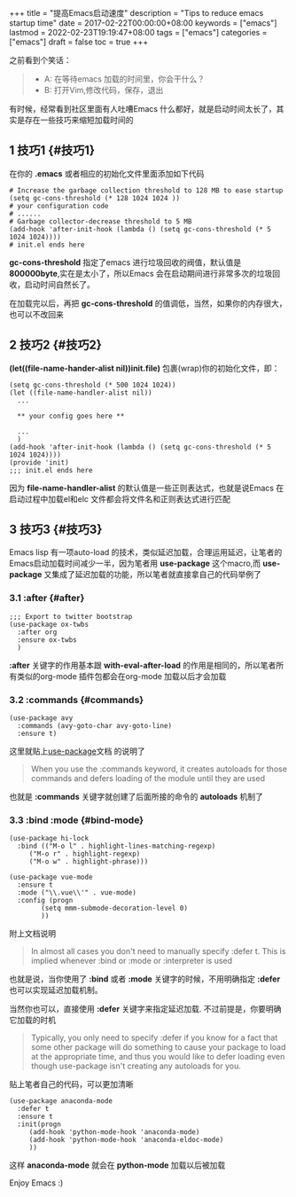+++
title = "提高Emacs启动速度"
description = "Tips to reduce emacs startup time"
date = 2017-02-22T00:00:00+08:00
keywords = ["emacs"]
lastmod = 2022-02-23T19:19:47+08:00
tags = ["emacs"]
categories = ["emacs"]
draft = false
toc = true
+++

之前看到个笑话：

> -   A: 在等待emacs 加载的时间里，你会干什么？
> -   B: 打开Vim,修改代码，保存，退出

有时候，经常看到社区里面有人吐嘈Emacs 什么都好，就是启动时间太长了，其实是存在一些技巧来缩短加载时间的


## <span class="section-num">1</span> 技巧1 {#技巧1}

在你的 **.emacs** 或者相应的初始化文件里面添加如下代码

```emacs-lisp
# Increase the garbage collection threshold to 128 MB to ease startup
(setq gc-cons-threshold (* 128 1024 1024 ))
# your configuration code
# ......
# Garbage collector-decrease threshold to 5 MB
(add-hook 'after-init-hook (lambda () (setq gc-cons-threshold (* 5 1024 1024))))
# init.el ends here
```

**gc-cons-threshold** 指定了emacs 进行垃圾回收的阀值，默认值是 **800000byte**,实在是太小了，所以Emacs 会在启动期间进行非常多次的垃圾回收，启动时间自然长了。

在加载完以后，再把 **gc-cons-threshold** 的值调低，当然，如果你的内存很大，也可以不改回来


## <span class="section-num">2</span> 技巧2 {#技巧2}

**(let((file-name-hander-alist nil))init.file)** 包裹(wrap)你的初始化文件，即：

```emacs-lisp
(setq gc-cons-threshold (* 500 1024 1024))
(let ((file-name-handler-alist nil))
  ...

  ** your config goes here **

  ...
  )
(add-hook 'after-init-hook (lambda () (setq gc-cons-threshold (* 5 1024 1024))))
(provide 'init)
;;; init.el ends here
```

因为 **file-name-handler-alist** 的默认值是一些正则表达式，也就是说Emacs 在启动过程中加载el和elc 文件都会将文件名和正则表达式进行匹配


## <span class="section-num">3</span> 技巧3 {#技巧3}

Emacs lisp 有一项auto-load 的技术，类似延迟加载，合理运用延迟，让笔者的Emacs启动加载时间减少一半，因为笔者用 **use-package** 这个macro,而 **use-package** 又集成了延迟加载的功能，所以笔者就直接拿自己的代码举例了


### <span class="section-num">3.1</span> :after {#after}

```emacs-lisp
;;; Export to twitter bootstrap
(use-package ox-twbs
  :after org
  :ensure ox-twbs
  )
```

**:after** 关键字的作用基本跟 **with-eval-after-load** 的作用是相同的，所以笔者所
有类似的org-mode 插件包都会在org-mode 加载以后才会加载


### <span class="section-num">3.2</span> :commands {#commands}

```emacs-lisp
(use-package avy
  :commands (avy-goto-char avy-goto-line)
  :ensure t)
```

这里就贴上[use-package](https://github.com/jwiegley/use-package)文档 的说明了

> When you use the :commands keyword, it creates autoloads for those commands
> and defers loading of the module until they are used

也就是 **:commands** 关键字就创建了后面所接的命令的 **autoloads** 机制了


### <span class="section-num">3.3</span> :bind :mode {#bind-mode}

```emacs-lisp
(use-package hi-lock
  :bind (("M-o l" . highlight-lines-matching-regexp)
	 ("M-o r" . highlight-regexp)
	 ("M-o w" . highlight-phrase)))

(use-package vue-mode
  :ensure t
  :mode ("\\.vue\\'" . vue-mode)
  :config (progn
	    (setq mmm-submode-decoration-level 0)
	    ))
```

附上文档说明

> In almost all cases you don't need to manually specify :defer t. This is implied
> whenever :bind or :mode or :interpreter is used

也就是说，当你使用了 **:bind** 或者 **:mode** 关键字的时候，不用明确指定 **:defer** 也可以实现延迟加载机制。

当然你也可以，直接使用 **:defer** 关键字来指定延迟加载. 不过前提是，你要明确它加载的时机

> Typically, you only need to specify :defer if you know for a fact that some
> other package will do something to cause your package to load at the appropriate
> time, and thus you would like to defer loading even though use-package isn't
> creating any autoloads for you.

贴上笔者自己的代码，可以更加清晰

```emacs-lisp
(use-package anaconda-mode
  :defer t
  :ensure t
  :init(progn
	 (add-hook 'python-mode-hook 'anaconda-mode)
	 (add-hook 'python-mode-hook 'anaconda-eldoc-mode)
	 ))
```

这样 **anaconda-mode** 就会在 **python-mode** 加载以后被加载

Enjoy Emacs :)